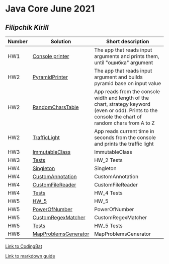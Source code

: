 # Java Core June 2021

## *Filipchik Kirill*

| Number | Solution  | Short description
| --- | --- | --- |
| HW1 | [Console printer](https://github.com/NikolaevArtem/Java_Core_June_2021/tree/feature/KirillFilipchik/src/main/java/homework_1) | The app that reads input arguments and prints them, until "ошибка" argument |
| HW2 | [PyramidPrinter](https://github.com/NikolaevArtem/Java_Core_June_2021/tree/feature/KirillFilipchik/src/main/java/homework_2/pyramid_printer) | The app that reads input argument and builds pyramid base on input value |
| HW2 | [RandomCharsTable](https://github.com/NikolaevArtem/Java_Core_June_2021/tree/feature/KirillFilipchik/src/main/java/homework_2/random_chars_table) | App reads from the console width and length of the chart, strategy keyword (even or odd). Prints to the console the chart of random chars from A to Z |
| HW2 | [TrafficLight](https://github.com/NikolaevArtem/Java_Core_June_2021/tree/feature/KirillFilipchik/src/main/java/homework_2/traffic_light) | App reads current time in seconds from the console and prints the traffic light|
| HW3 | [ImmutableClass](https://github.com/NikolaevArtem/Java_Core_June_2021/tree/feature/KirillFilipchik/src/main/java/homework_3) | ImmutableClass |
| HW3 | [Tests](https://github.com/NikolaevArtem/Java_Core_June_2021/tree/feature/KirillFilipchik/src/test/java/homework_2/) | HW_2 Tests |
| HW4 | [Singleton](https://github.com/NikolaevArtem/Java_Core_June_2021/tree/feature/KirillFilipchik/src/main/java/homework_4/singleton) | Singleton|
| HW4 | [CustomAnnotation](https://github.com/NikolaevArtem/Java_Core_June_2021/tree/feature/KirillFilipchik/src/main/java/homework_4/сustom_annotation) | CustomAnnotation|
| HW4 | [CustomFileReader](https://github.com/NikolaevArtem/Java_Core_June_2021/tree/feature/KirillFilipchik/src/main/java/homework_4/custom_file_reader) | CustomFileReader|
| HW4 | [Tests](https://github.com/NikolaevArtem/Java_Core_June_2021/tree/feature/KirillFilipchik/src/test/java/homework_4) | HW_4 Tests|
| HW5 | [HW_5](https://github.com/NikolaevArtem/Java_Core_June_2021/tree/feature/KirillFilipchik/src/main/java/homework_5) | HW_5|
| HW5 | [PowerOfNumber](https://github.com/NikolaevArtem/Java_Core_June_2021/tree/feature/KirillFilipchik/src/main/java/homework_5/power_of_number) | PowerOfNumber|
| HW5 | [CustomRegexMatcher](https://github.com/NikolaevArtem/Java_Core_June_2021/tree/feature/KirillFilipchik/src/main/java/homework_5/custom_regex_matcher) | CustomRegexMatcher|
| HW5 | [Tests](https://github.com/NikolaevArtem/Java_Core_June_2021/tree/feature/KirillFilipchik/src/test/java/homework_5) | HW_5 Tests|
| HW6 | [MapProblemsGenerator](https://github.com/NikolaevArtem/Java_Core_June_2021/tree/feature/KirillFilipchik/src/main/java/homework_6/map_problems_generator) | MapProblemsGenerator|


[Link to CodingBat](https://codingbat.com/done?user=parallaksik@gmail.com&tag=9517187513)

[Link to markdown guide](https://github.com/adam-p/markdown-here/wiki/Markdown-Cheatsheet)
